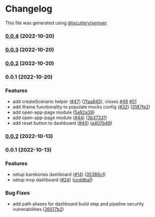 # Changelog

This file was generated using [@jscutlery/semver](https://github.com/jscutlery/semver).

### [0.0.4](https://github.com/dynamicmsw/dynamic-msw/compare/v0.0.3...v0.0.4) (2022-10-20)

### [0.0.3](https://github.com/dynamicmsw/dynamic-msw/compare/v0.0.2...v0.0.3) (2022-10-20)

### [0.0.2](https://github.com/dynamicmsw/dynamic-msw/compare/v0.0.1...v0.0.2) (2022-10-20)

### 0.0.1 (2022-10-20)

### Features

- add createScenario helper ([#47](https://github.com/dynamicmsw/dynamic-msw/issues/47)) ([7faa845](https://github.com/dynamicmsw/dynamic-msw/commit/7faa84584708aab3c57afc9deb6c62b563672e19)), closes [#48](https://github.com/dynamicmsw/dynamic-msw/issues/48) [#51](https://github.com/dynamicmsw/dynamic-msw/issues/51)
- add iframe functionality to populate mocks config ([#32](https://github.com/dynamicmsw/dynamic-msw/issues/32)) ([3187fe2](https://github.com/dynamicmsw/dynamic-msw/commit/3187fe2ebf77c9e72df4db94145b1b209623b79f))
- add open-app-page module ([5a62a39](https://github.com/dynamicmsw/dynamic-msw/commit/5a62a39f1c0d3bb63b302d471989f0df3bfd5005))
- add open-app-page module ([#44](https://github.com/dynamicmsw/dynamic-msw/issues/44)) ([3b37331](https://github.com/dynamicmsw/dynamic-msw/commit/3b3733184381823bb58b54a49fdbb86730fe00ef))
- add reset button to dashboard ([#40](https://github.com/dynamicmsw/dynamic-msw/issues/40)) ([a407b49](https://github.com/dynamicmsw/dynamic-msw/commit/a407b490bb09f811afd12521e1903cff65e8ae48))

### [0.0.2](https://github.com/dynamicmsw/dynamic-msw/compare/v0.0.1...v0.0.2) (2022-10-13)

### 0.0.1 (2022-10-13)

### Features

- setup barebones dashboard ([#14](https://github.com/dynamicmsw/dynamic-msw/issues/14)) ([35386c1](https://github.com/dynamicmsw/dynamic-msw/commit/35386c13b40e808fdb090f2d0dc6f1a8fcd0ac4b))
- setup mvp dashboard ([#24](https://github.com/dynamicmsw/dynamic-msw/issues/24)) ([ccddba1](https://github.com/dynamicmsw/dynamic-msw/commit/ccddba15f33fc0c0b91ca4bb55ce8f0a3fb272a0))

### Bug Fixes

- add path aliases for dashboard build step and pipeline security vulnerabilities ([36517b2](https://github.com/dynamicmsw/dynamic-msw/commit/36517b2988ffc067a96c8ef4c10d440b02d4465c))
